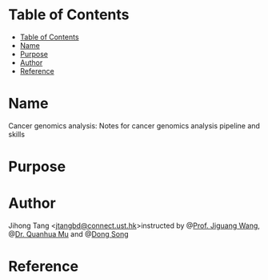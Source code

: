 [TOC levels=1-3]: #

# Table of Contents
- [Table of Contents](#table-of-contents)
- [Name](#name)
- [Purpose](#purpose)
- [Author](#author)
- [Reference](#reference)


# Name
Cancer genomics analysis: Notes for cancer genomics analysis pipeline and  skills

# Purpose

# Author
Jihong Tang &lt;jtangbd@connect.ust.hk&gt;instructed by @[Prof. Jiguang Wang](https://github.com/JiguangWang), @[Dr. Quanhua Mu](https://github.com/qhmu) and @[Dong Song](https://github.com/ForceField17)
# Reference 

